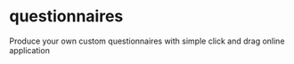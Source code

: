 # questionnaires
Produce your own custom questionnaires with simple click and drag online application
